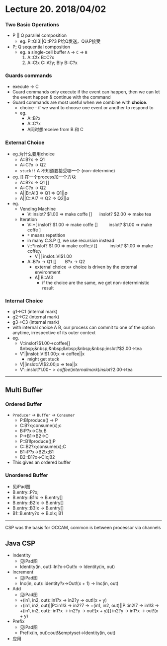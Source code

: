 # Lecture 20. 2018/04/02
### Two Basic Operations
* P || Q parallel composition
    * eg. P::Q!3||Q::P?3  P给Q发送，Q从P接受
* P; Q sequential composition
    * eg. a single-cell buffer  `A` -> `C` -> `B`
        1) A::C!x
            B::C?x
        2) A::C!x
            C::A?y; B!y
            B::C?x

### Guards commands
* execute -> C
* Guard commands only execute if the event can happen, then we can let the event happen & continue with the command
* Guard commands are most useful when we combine with **choice**.
    * choice - if we want to choose one event or another to respond to
    * eg. 
        * A::B?x
        * A::C?x
        * A同时想receive from B 和 C

### External Choice
* eg.为什么要用choice
    * A::B?x -> Q1
    * A::C?x -> Q2
    * `stuck!!` A 不知道要接受哪一个 (non-determine)
* eg. [] 在一个process加一个方块
    * A::B?x -> Q1 []
    * A::C?x -> Q2
    * A||B::A!3 &rArr; Q1 &rArr; Q1||&emptyset;
    * A||C::A!7 &rArr; Q2 &rArr; Q2||&emptyset;
* eg. 
    * Vending Machine
        * V::inslot? $1.00 &rArr; make coffe []
        &nbsp;&nbsp;&nbsp;&nbsp;&nbsp;inslot? $2.00 &rArr; make tea
    * Iteration
        * V::*[ inslot? $1.00 &rArr; make coffe []
         &nbsp;&nbsp;&nbsp;&nbsp;&nbsp;&nbsp;&nbsp;&nbsp;inslot? $1.00 &rArr; make coffe ]
        * `*` means repetition
        * in many C.S.P (), we use recursion instead
        * `V`::*inslot? $1.00 &rArr; make coffe;`V` []
         &nbsp;&nbsp;&nbsp;&nbsp;&nbsp;&nbsp;&nbsp;&nbsp;&nbsp;inslot? $1.00 &rArr; make coffe;`V`
            * V || inslot::V!$1.00
        * A::B?x -> Q1 []
        &nbsp;&nbsp;&nbsp;&nbsp;&nbsp;&nbsp;B?x -> Q2
            * external choice -> choice is driven by the external environment
            * A||B::A!3
                * if the choice are the same, we get non-deterministic result

### Internal Choice
* g1->C1 (internal mark)
* g2->C2 (internal mark)
* g3->C3 (internal mark)
* with internal choice A  B, our process can commit to one of the option anytime, irrespective of its outer context
* eg.
    * V::inslot?$1.00->coffee[]
&nbsp;&nbsp;&nbsp;&nbsp;&nbsp;&nbsp;inslot?$2.00->tea
    * V'||inslot::V!$1.00;x => coffee||x
        * might get stuck
    * V||inslot::V!$2.00;x => tea||x
    * V'::inslot?$1.00->coffee (internal mark)
        inslot?$2.00->tea
---

## Multi Buffer
### Ordered Buffer
* `Producer` -> `Buffer` -> `Consumer`
    * P:B!produce() -> P
    * C:B?x;consume(x);c
    * B:P?x->C!x;B
    * P->B1->B2->C
    * P::B1!produce();P
    * C::B2?x;consume(x);C
    * B1::P?x->B2!x;B1
    * B2::B1?x->C!x;B2
* This gives an ordered buffer

### Unordered Buffer
* 见iPad图
* B.entry::P?x;
* B.entry::B1!x -> B.entry[]
* B.entry::B2!x -> B.entry[]
* B.entry::B3!x -> B.entry[]
* B1::B.entry?x -> B.x!x; B1
---
CSP was the basis for OCCAM, common is between processor via channels

## Java CSP
* Indentity
    * 见iPad图
    * Identity(in, out)::In?x->Out!x -> Identity(in, out)
* Increment
    * 见iPad图
    * Inc(in, out)::identity?x->Out!(x + 1) -> Inc(in, out)
* Add
    * 见iPad图
    * +(in1, in2, out)::in1?x -> in2?y -> out!(x + y)
    * +(in1, in2, out)||P::in1!3 -> in2?7 -> 
    +(in1, in2, out)||P::in2!7 -> in1!3 ->
    +(in1, in2, out)::
        in1?x -> in2?y -> out!(x + y)[]
        in2?y -> in1?x -> out!(x + y)
* Prefix
    * 见iPad图
    * Prefix(in, out)::out!&emptyset->Identity(in, out)
* 应用











